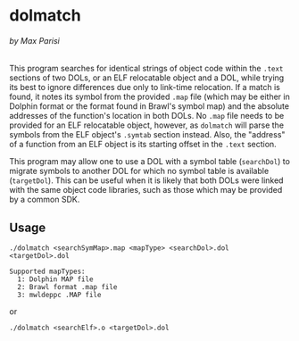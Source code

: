 # dolmatch 
###### by Max Parisi

This program searches for identical strings of object code within the `.text` sections of two DOLs, 
or an ELF relocatable object and a DOL, while trying its best to ignore differences due only to 
link-time relocation. If a match is found, it notes its symbol from the provided `.map` file (which
may be either in Dolphin format or the format found in Brawl's symbol map) and the absolute addresses 
of the function's location in both DOLs. No `.map` file needs to be provided for an ELF relocatable object,
however, as `dolmatch` will parse the symbols from the ELF object's `.symtab` section instead. Also, 
the "address" of a function from an ELF object is its starting offset in the `.text` section.

This program may allow one to use a DOL with a symbol table (`searchDol`) to migrate symbols to
another DOL for which no symbol table is available (`targetDol`). This can be useful when it is
likely that both DOLs were linked with the same object code libraries, such as those which
may be provided by a common SDK.

## Usage
```
./dolmatch <searchSymMap>.map <mapType> <searchDol>.dol <targetDol>.dol

Supported mapTypes:
  1: Dolphin MAP file
  2: Brawl format .map file
  3: mwldeppc .MAP file
```
or

`./dolmatch <searchElf>.o <targetDol>.dol`
